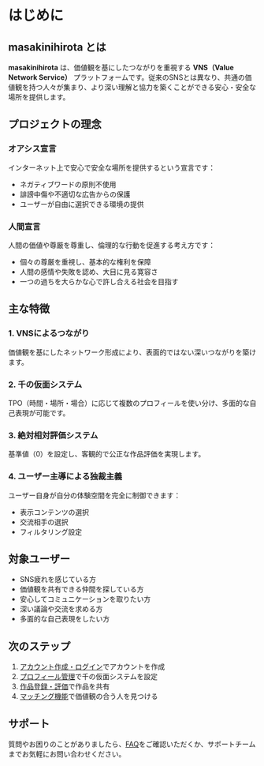 # はじめに

## masakinihirota とは

**masakinihirota** は、価値観を基にしたつながりを重視する **VNS（Value Network Service）** プラットフォームです。従来のSNSとは異なり、共通の価値観を持つ人々が集まり、より深い理解と協力を築くことができる安心・安全な場所を提供します。

## プロジェクトの理念

### オアシス宣言
インターネット上で安心で安全な場所を提供するという宣言です：
- ネガティブワードの原則不使用
- 誹謗中傷や不適切な広告からの保護
- ユーザーが自由に選択できる環境の提供

### 人間宣言
人間の価値や尊厳を尊重し、倫理的な行動を促進する考え方です：
- 個々の尊厳を重視し、基本的な権利を保障
- 人間の感情や失敗を認め、大目に見る寛容さ
- 一つの過ちを大らかな心で許し合える社会を目指す

## 主な特徴

### 1. VNSによるつながり
価値観を基にしたネットワーク形成により、表面的ではない深いつながりを築けます。

### 2. 千の仮面システム
TPO（時間・場所・場合）に応じて複数のプロフィールを使い分け、多面的な自己表現が可能です。

### 3. 絶対相対評価システム
基準値（0）を設定し、客観的で公正な作品評価を実現します。

### 4. ユーザー主導による独裁主義
ユーザー自身が自分の体験空間を完全に制御できます：
- 表示コンテンツの選択
- 交流相手の選択
- フィルタリング設定

## 対象ユーザー

- SNS疲れを感じている方
- 価値観を共有できる仲間を探している方
- 安心してコミュニケーションを取りたい方
- 深い議論や交流を求める方
- 多面的な自己表現をしたい方

## 次のステップ

1. [アカウント作成・ログイン](./account.md)でアカウントを作成
2. [プロフィール管理](./profile.md)で千の仮面システムを設定
3. [作品登録・評価](./works.md)で作品を共有
4. [マッチング機能](./matching.md)で価値観の合う人を見つける

## サポート

質問やお困りのことがありましたら、[FAQ](../faq.md)をご確認いただくか、サポートチームまでお気軽にお問い合わせください。
